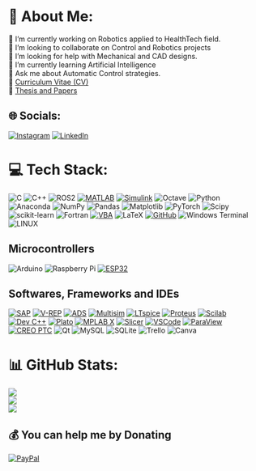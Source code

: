 # 💫 About Me:
🔭 I’m currently working on Robotics applied to HealthTech field.<br>👯 I’m looking to collaborate on Control and Robotics projects<br>🤝 I’m looking for help with Mechanical and CAD designs.<br>🌱 I’m currently learning Artificial Intelligence<br>💬 Ask me about Automatic Control strategies.<br> :page_facing_up: [Curriculum Vitae (CV)](https://github.com/Jesse-Alves/Jesse-Alves/blob/main/CV_Jesse_Alves.pdf) <br> :page_facing_up: [Thesis and Papers](https://github.com/Jesse-Alves/Jesse-Alves/blob/main/Papers%20and%20Thesis.zip)




## 🌐 Socials:
[![Instagram](https://img.shields.io/badge/Instagram-%23E4405F.svg?logo=Instagram&logoColor=white)](https://instagram.com/jessalves11) [![LinkedIn](https://img.shields.io/badge/LinkedIn-%230077B5.svg?logo=linkedin&logoColor=white)](https://linkedin.com/in/https://www.linkedin.com/in/jessealves11/) 

# 💻 Tech Stack:
![C](https://img.shields.io/badge/c-%2300599C.svg?style=for-the-badge&logo=c&logoColor=white) 
![C++](https://img.shields.io/badge/c++-%2300599C.svg?style=for-the-badge&logo=c%2B%2B&logoColor=white) 
![ROS2](https://img.shields.io/badge/ros-%230A0FF9.svg?style=for-the-badge&logo=ros&logoColor=white) 
[![MATLAB](https://img.shields.io/badge/MATLAB-0076A8?style=for-the-badge&logo=mathworks&logoColor=white)](https://www.mathworks.com/)
[![Simulink](https://img.shields.io/badge/Simulink-4E148C?style=for-the-badge&logo=MathWorks&logoColor=white)](https://www.mathworks.com/products/simulink.html)
![Octave](https://img.shields.io/badge/OCTAVE-darkblue?style=for-the-badge&logo=octave&logoColor=fcd683) 
![Python](https://img.shields.io/badge/python-3670A0?style=for-the-badge&logo=python&logoColor=ffdd54) 
![Anaconda](https://img.shields.io/badge/Anaconda-%2344A833.svg?style=for-the-badge&logo=anaconda&logoColor=white)
![NumPy](https://img.shields.io/badge/numpy-%23013243.svg?style=for-the-badge&logo=numpy&logoColor=white)
![Pandas](https://img.shields.io/badge/pandas-%23150458.svg?style=for-the-badge&logo=pandas&logoColor=white)
![Matplotlib](https://img.shields.io/badge/Matplotlib-%23ffffff.svg?style=for-the-badge&logo=Matplotlib&logoColor=black) 
![PyTorch](https://img.shields.io/badge/PyTorch-%23EE4C2C.svg?style=for-the-badge&logo=PyTorch&logoColor=white)
![Scipy](https://img.shields.io/badge/SciPy-%230C55A5.svg?style=for-the-badge&logo=scipy&logoColor=%white) 
![scikit-learn](https://img.shields.io/badge/scikit--learn-%23F7931E.svg?style=for-the-badge&logo=scikit-learn&logoColor=white)
![Fortran](https://img.shields.io/badge/Fortran-%23734F96.svg?style=for-the-badge&logo=fortran&logoColor=white) 
[![VBA](https://img.shields.io/badge/VBA-86796B?style=for-the-badge&logo=microsoft&logoColor=white)](https://docs.microsoft.com/en-us/office/vba/api/overview/)
![LaTeX](https://img.shields.io/badge/latex-%23008080.svg?style=for-the-badge&logo=latex&logoColor=white)
[![GitHub](https://img.shields.io/badge/GitHub-181717?style=for-the-badge&logo=github&logoColor=white)](https://github.com/)
![Windows Terminal](https://img.shields.io/badge/Windows%20Terminal-%234D4D4D.svg?style=for-the-badge&logo=windows-terminal&logoColor=white) 
![LINUX](https://img.shields.io/badge/Linux-FCC624?style=for-the-badge&logo=linux&logoColor=black)

## Microcontrollers
![Arduino](https://img.shields.io/badge/-Arduino-00979D?style=for-the-badge&logo=Arduino&logoColor=white)
![Raspberry Pi](https://img.shields.io/badge/-RaspberryPi-C51A4A?style=for-the-badge&logo=Raspberry-Pi)
[![ESP32](https://img.shields.io/badge/ESP32-FF8000?style=for-the-badge&logo=espressif&logoColor=white)](https://www.espressif.com/en/products/socs/esp32)


## Softwares, Frameworks and IDEs
[![SAP](https://img.shields.io/badge/SAP-0FAAFF?style=for-the-badge&logo=SAP&logoColor=white)](https://www.sap.com/)
[![V-REP](https://img.shields.io/badge/V--REP-CE2029?style=for-the-badge&logo=v-rep&logoColor=white)](http://www.coppeliarobotics.com/)
[![ADS](https://img.shields.io/badge/ADS-FF3300?style=for-the-badge&logo=keysight&logoColor=white)](https://www.keysight.com/us/en/products/software/pathwave-design-software.html)
[![Multisim](https://img.shields.io/badge/Multisim-007ACC?style=for-the-badge&logo=ni&logoColor=white)](https://www.ni.com/en-us/shop/electronic-test-instrumentation/application-software-for-electronic-test-and-instrumentation-category/what-is-multisim.html)
[![LTspice](https://img.shields.io/badge/LTspice-DC8700?style=for-the-badge&logo=lineartechnology&logoColor=white)](https://www.analog.com/en/design-center/design-tools-and-calculators/ltspice-simulator.html)
[![Proteus](https://img.shields.io/badge/Proteus-0099CC?style=for-the-badge&logo=proteus&logoColor=white)](https://www.labcenter.com/)
[![Scilab](https://img.shields.io/badge/Scilab-6363AC?style=for-the-badge&logo=scilab&logoColor=white)](https://www.scilab.org/)
[![Dev C++](https://img.shields.io/badge/Dev_C++-474A8A?style=for-the-badge&logo=dev-cpp&logoColor=white)](https://sourceforge.net/projects/orwelldevcpp/)
[![Plato](https://img.shields.io/badge/Plato-2C3E50?style=for-the-badge&logo=plato&logoColor=white)](https://plato.stanford.edu/)
[![MPLAB X](https://img.shields.io/badge/MPLAB_X-0D5C82?style=for-the-badge&logo=microchip&logoColor=white)](https://www.microchip.com/en-us/development-tools-tools-and-software/mplab-x-ide)
[![Slicer](https://img.shields.io/badge/Slicer-4BAEEA?style=for-the-badge&logo=slicer&logoColor=white)](https://www.slicer.org/)
[![VSCode](https://img.shields.io/badge/VSCode-007ACC?style=for-the-badge&logo=visual-studio-code&logoColor=white)](https://code.visualstudio.com/)
[![ParaView](https://img.shields.io/badge/ParaView-3182CE?style=for-the-badge&logo=paraview&logoColor=white)](https://www.paraview.org/)
[![CREO PTC](https://img.shields.io/badge/CREO_PTC-005CA9?style=for-the-badge&logo=ptc&logoColor=white)](https://www.ptc.com/en/products/cad/creo)
![Qt](https://img.shields.io/badge/Qt-%23217346.svg?style=for-the-badge&logo=Qt&logoColor=white) 
![MySQL](https://img.shields.io/badge/mysql-%2300000f.svg?style=for-the-badge&logo=mysql&logoColor=white) 
![SQLite](https://img.shields.io/badge/sqlite-%2307405e.svg?style=for-the-badge&logo=sqlite&logoColor=white)
![Trello](https://img.shields.io/badge/Trello-%23026AA7.svg?style=for-the-badge&logo=Trello&logoColor=white)
![Canva](https://img.shields.io/badge/Canva-%2300C4CC.svg?style=for-the-badge&logo=Canva&logoColor=white) 



# 📊 GitHub Stats:
![](https://github-readme-stats.vercel.app/api?username=Jesse-Alves&theme=dark&hide_border=true&include_all_commits=true&count_private=true)<br/>
![](https://github-readme-streak-stats.herokuapp.com/?user=Jesse-Alves&theme=dark&hide_border=true)<br/>
![](https://github-readme-stats.vercel.app/api/top-langs/?username=Jesse-Alves&theme=dark&hide_border=true&include_all_commits=true&count_private=true&layout=compact)

  ## 💰 You can help me by Donating
  [![PayPal](https://img.shields.io/badge/PayPal-00457C?style=for-the-badge&logo=paypal&logoColor=white)](https://paypal.me/jessalves2@gmail.com) 

  
<!-- Proudly created with GPRM ( https://gprm.itsvg.in ) -->
